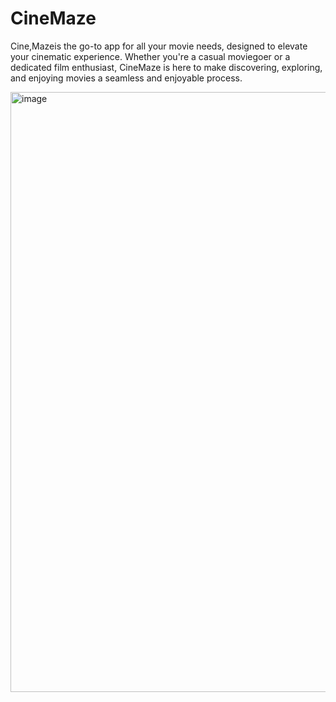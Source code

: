 # CineMaze
Cine,Mazeis the go-to app for all your movie needs, designed to elevate your cinematic experience. Whether you're a casual moviegoer or a dedicated film enthusiast, CineMaze is here to make discovering, exploring, and enjoying movies a seamless and enjoyable process.


<img width="960" alt="image" src="https://github.com/pratibha2001/CineMaze/assets/85070588/c851076b-178d-48a2-a4eb-d4007e94b8e0">
